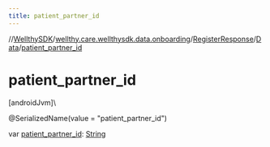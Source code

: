 ```yaml
---
title: patient_partner_id
---
```

//[WellthySDK](../../../../index.html)/[wellthy.care.wellthysdk.data.onboarding](../../index.html)/[RegisterResponse](../index.html)/[Data](index.html)/[patient_partner_id](patient_partner_id.html)



# patient_partner_id



[androidJvm]\




@SerializedName(value = "patient_partner_id")



var [patient_partner_id](patient_partner_id.html): [String](https://kotlinlang.org/api/latest/jvm/stdlib/kotlin/-string/index.html)




